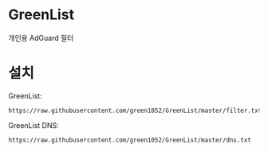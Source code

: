 # GreenList

개인용 AdGuard 필터

# 설치

GreenList:

```
https://raw.githubusercontent.com/green1052/GreenList/master/filter.txt
```

GreenList DNS:

```
https://raw.githubusercontent.com/green1052/GreenList/master/dns.txt
```
